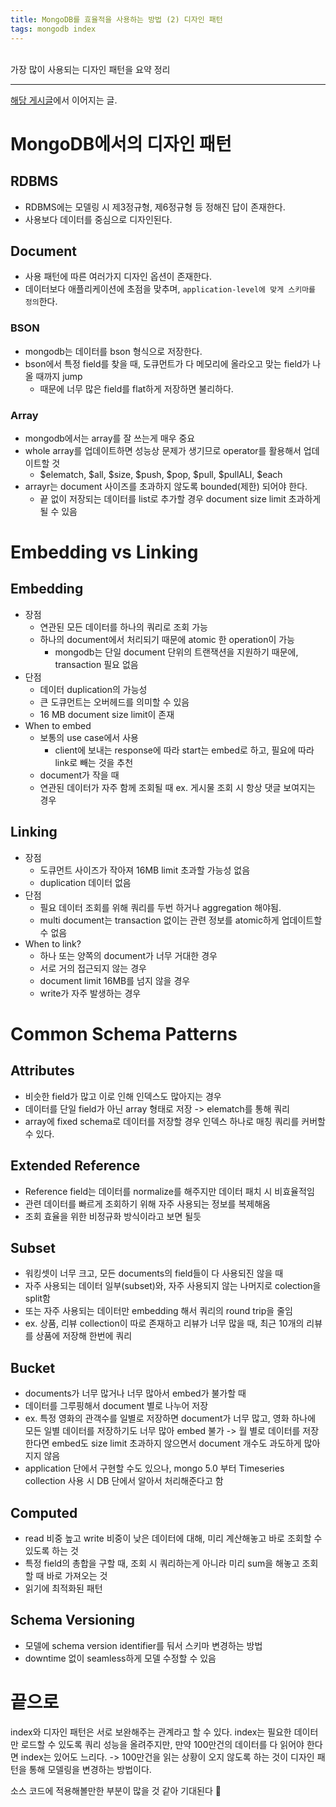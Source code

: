 ```yaml
---
title: MongoDB를 효율적을 사용하는 방법 (2) 디자인 패턴
tags: mongodb index
---
```


<br/>
가장 많이 사용되는 디자인 패턴을 요약 정리 <br/>
<!--more-->

---

[해당 게시글](https://yenilee.github.io/2023/05/25/mongodb-training-1.html)에서 이어지는 글.

# MongoDB에서의 디자인 패턴
## RDBMS
- RDBMS에는 모델링 시 제3정규형, 제6정규형 등 정해진 답이 존재한다.
- 사용보다 데이터를 중심으로 디자인된다.

## Document
- 사용 패턴에 따른 여러가지 디자인 옵션이 존재한다.
- 데이터보다 애플리케이션에 초점을 맞추며, `application-level에 맞게 스키마를 정의`한다.

### BSON
- mongodb는 데이터를 bson 형식으로 저장한다.
- bson에서 특정 field를 찾을 때, 도큐먼트가 다 메모리에 올라오고 맞는 field가 나올 때까지 jump
  - 때문에 너무 많은 field를 flat하게 저장하면 불리하다.

### Array
- mongodb에서는 array를 잘 쓰는게 매우 중요
- whole array를 업데이트하면 성능상 문제가 생기므로 operator를 활용해서 업데이트할 것
  - $elematch, $all, $size, $push, $pop, $pull, $pullALl, $each
- arrayr는 document 사이즈를 초과하지 않도록 bounded(제한) 되어야 한다.
  - 끝 없이 저장되는 데이터를 list로 추가할 경우 document size limit 초과하게될 수 있음

# Embedding vs Linking
## Embedding
- 장점
  - 연관된 모든 데이터를 하나의 쿼리로 조회 가능
  - 하나의 document에서 처리되기 때문에 atomic 한 operation이 가능
    - mongodb는 단일 document 단위의 트랜잭션을 지원하기 때문에, transaction 필요 없음
- 단점
  - 데이터 duplication의 가능성
  - 큰 도큐먼트는 오버헤드를 의미할 수 있음
  - 16 MB document size limit이 존재
- When to embed
  - 보통의 use case에서 사용
    - client에 보내는 response에 따라 start는 embed로 하고, 필요에 따라 link로 빼는 것을 추천
  - document가 작을 때
  - 연관된 데이터가 자주 함께 조회될 때 ex. 게시물 조회 시 항상 댓글 보여지는 경우

## Linking
- 장점
  - 도큐먼트 사이즈가 작아져 16MB limit 초과할 가능성 없음
  - duplication 데이터 없음
- 단점
  - 필요 데이터 조회를 위해 쿼리를 두번 하거나 aggregation 해야됨.
  - multi document는 transaction 없이는 관련 정보를 atomic하게 업데이트할 수 없음
- When to link?
  - 하나 또는 양쪽의 document가 너무 거대한 경우
  - 서로 거의 접근되지 않는 경우
  - document limit 16MB를 넘지 않을 경우
  - write가 자주 발생하는 경우

# Common Schema Patterns

## Attributes
- 비슷한 field가 많고 이로 인해 인덱스도 많아지는 경우
- 데이터를 단일 field가 아닌 array 형태로 저장 -> elematch를 통해 쿼리
- array에 fixed schema로 데이터를 저장할 경우 인덱스 하나로 매칭 쿼리를 커버할 수 있다.

## Extended Reference
- Reference field는 데이터를 normalize를 해주지만 데이터 패치 시 비효율적임
- 관련 데이터를 빠르게 조회하기 위해 자주 사용되는 정보를 복제해옴
- 조회 효율을 위한 비정규화 방식이라고 보면 될듯

## Subset
- 워킹셋이 너무 크고, 모든 documents의 field들이 다 사용되진 않을 때
- 자주 사용되는 데이터 일부(subset)와, 자주 사용되지 않는 나머지로 colection을 split함
- 또는 자주 사용되는 데이터만 embedding 해서 쿼리의 round trip을 줄임
- ex. 상품, 리뷰 collection이 따로 존재하고 리뷰가 너무 많을 때, 최근 10개의 리뷰를 상품에 저장해 한번에 쿼리

## Bucket
- documents가 너무 많거나 너무 많아서 embed가 불가할 때
- 데이터를 그루핑해서 document 별로 나누어 저장
- ex. 특정 영화의 관객수를 일별로 저장하면 document가 너무 많고, 영화 하나에 모든 일별 데이터를 저장하기도 너무 많아 embed 불가 -> 월 별로 데이터를 저장한다면 embed도 size limit 초과하지 않으면서 document 개수도 과도하게 많아지지 않음
- application 단에서 구현할 수도 있으나, mongo 5.0 부터 Timeseries collection 사용 시 DB 단에서 알아서 처리해준다고 함

## Computed
- read 비중 높고 write 비중이 낮은 데이터에 대해, 미리 계산해놓고 바로 조회할 수 있도록 하는 것
- 특정 field의 총합을 구할 때, 조회 시 쿼리하는게 아니라 미리 sum을 해놓고 조회할 때 바로 가져오는 것
- 읽기에 최적화된 패턴

## Schema Versioning
- 모델에 schema version identifier를 둬서 스키마 변경하는 방법
- downtime 없이 seamless하게 모델 수정할 수 있음

# 끝으로
index와 디자인 패턴은 서로 보완해주는 관계라고 할 수 있다.
index는 필요한 데이터만 로드할 수 있도록 쿼리 성능을 올려주지만, 만약 100만건의 데이터를 다 읽어야 한다면 index는 있어도 느리다.
-> 100만건을 읽는 상황이 오지 않도록 하는 것이 디자인 패턴을 통해 모델링을 변경하는 방법이다.

소스 코드에 적용해볼만한 부분이 많을 것 같아 기대된다 🤭
